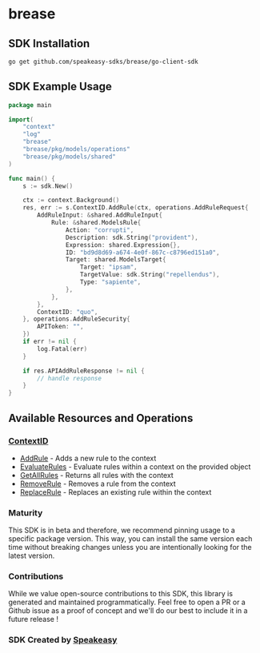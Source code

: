 # brease

<!-- Start SDK Installation -->
## SDK Installation

```bash
go get github.com/speakeasy-sdks/brease/go-client-sdk
```
<!-- End SDK Installation -->

## SDK Example Usage
<!-- Start SDK Example Usage -->
```go
package main

import(
	"context"
	"log"
	"brease"
	"brease/pkg/models/operations"
	"brease/pkg/models/shared"
)

func main() {
    s := sdk.New()

    ctx := context.Background()
    res, err := s.ContextID.AddRule(ctx, operations.AddRuleRequest{
        AddRuleInput: &shared.AddRuleInput{
            Rule: &shared.ModelsRule{
                Action: "corrupti",
                Description: sdk.String("provident"),
                Expression: shared.Expression{},
                ID: "bd9d8d69-a674-4e0f-867c-c8796ed151a0",
                Target: shared.ModelsTarget{
                    Target: "ipsam",
                    TargetValue: sdk.String("repellendus"),
                    Type: "sapiente",
                },
            },
        },
        ContextID: "quo",
    }, operations.AddRuleSecurity{
        APIToken: "",
    })
    if err != nil {
        log.Fatal(err)
    }

    if res.APIAddRuleResponse != nil {
        // handle response
    }
}
```
<!-- End SDK Example Usage -->

<!-- Start SDK Available Operations -->
## Available Resources and Operations


### [ContextID](docs/sdks/contextid/README.md)

* [AddRule](docs/sdks/contextid/README.md#addrule) - Adds a new rule to the context
* [EvaluateRules](docs/sdks/contextid/README.md#evaluaterules) - Evaluate rules within a context on the provided object
* [GetAllRules](docs/sdks/contextid/README.md#getallrules) - Returns all rules with the context
* [RemoveRule](docs/sdks/contextid/README.md#removerule) - Removes a rule from the context
* [ReplaceRule](docs/sdks/contextid/README.md#replacerule) - Replaces an existing rule within the context
<!-- End SDK Available Operations -->

### Maturity

This SDK is in beta and therefore, we recommend pinning usage to a specific package version.
This way, you can install the same version each time without breaking changes unless you are intentionally
looking for the latest version.

### Contributions

While we value open-source contributions to this SDK, this library is generated and maintained programmatically.
Feel free to open a PR or a Github issue as a proof of concept and we'll do our best to include it in a future release !

### SDK Created by [Speakeasy](https://docs.speakeasyapi.dev/docs/using-speakeasy/client-sdks)
